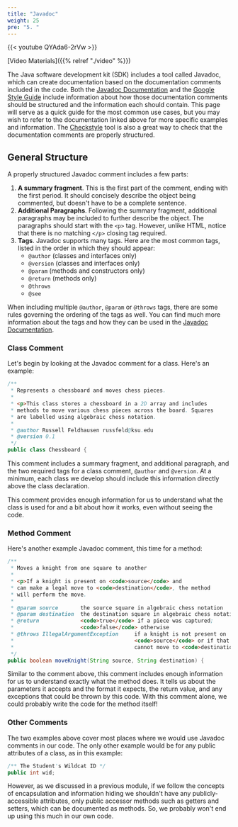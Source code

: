 ```yaml
---
title: "Javadoc"
weight: 25
pre: "5. "
---
```


{{< youtube QYAda6-2rVw  >}}

[Video Materials]({{% relref "./video" %}})

The Java software development kit (SDK) includes a tool called Javadoc, which can create documentation based on the documentation comments included in the code. Both the [Javadoc Documentation](https://www.oracle.com/technical-resources/articles/java/javadoc-tool.html) and the [Google Style Guide](https://google.github.io/styleguide/javaguide.html#s7-javadoc) include information about how those documentation comments should be structured and the information each should contain. This page will serve as a quick guide for the most common use cases, but you may wish to refer to the documentation linked above for more specific examples and information. The [Checkstyle](https://checkstyle.sourceforge.io/) tool is also a great way to check that the documentation comments are properly structured.

## General Structure

A properly structured Javadoc comment includes a few parts:

1. **A summary fragment**. This is the first part of the comment, ending with the first period. It should concisely describe the object being commented, but doesn't have to be a complete sentence.
2. **Additional Paragraphs**. Following the summary fragment, additional paragraphs may be included to further describe the object. The paragraphs should start with the `<p>` tag. However, unlike HTML, notice that there is no matching `</p>` closing tag required. 
3. **Tags**. Javadoc supports many tags. Here are the most common tags, listed in the order in which they should appear:
   * `@author` (classes and interfaces only)
   * `@version` (classes and interfaces only)
   * `@param` (methods and constructors only)
   * `@return` (methods only)
   * `@throws`
   * `@see`

When including multiple `@author`, `@param` or `@throws` tags, there are some rules governing the ordering of the tags as well. You can find much more information about the tags and how they can be used in the [Javadoc Documentation](https://www.oracle.com/technical-resources/articles/java/javadoc-tool.html#tag). 

### Class Comment

Let's begin by looking at the Javadoc comment for a class. Here's an example:

```java
/**
 * Represents a chessboard and moves chess pieces.
 *
 * <p>This class stores a chessboard in a 2D array and includes
 * methods to move various chess pieces across the board. Squares
 * are labelled using algebraic chess notation.
 *
 * @author Russell Feldhausen russfeld@ksu.edu
 * @version 0.1
 */
public class Chessboard {
```

This comment includes a summary fragment, and additional paragraph, and the two required tags for a class comment, `@author` and `@version`. At a minimum, each class we develop should include this information directly above the class declaration. 

This comment provides enough information for us to understand what the class is used for and a bit about how it works, even without seeing the code.

### Method Comment

Here's another example Javadoc comment, this time for a method:

```java
/**
 * Moves a knight from one square to another
 *
 * <p>If a knight is present on <code>source</code> and 
 * can make a legal move to <code>destination</code>, the method 
 * will perform the move. 
 *
 * @param source       the source square in algebraic chess notation
 * @param destination  the destination square in algebraic chess notation
 * @return             <code>true</code> if a piece was captured; 
 *                     <code>false</code> otherwise
 * @throws IllegalArgumentException     if a knight is not present on 
 *                                      <code>source</code> or if that knight 
 *                                      cannot move to <code>destination</code>
 */
public boolean moveKnight(String source, String destination) {
```

Similar to the comment above, this comment includes enough information for us to understand exactly what the method does. It tells us about the parameters it accepts and the format it expects, the return value, and any exceptions that could be thrown by this code. With this comment alone, we could probably write the code for the method itself!

### Other Comments

The two examples above cover most places where we would use Javadoc comments in our code. The only other example would be for any public attributes of a class, as in this example:

```java
/** The Student's Wildcat ID */
public int wid;
```

However, as we discussed in a previous module, if we follow the concepts of encapsulation and information hiding we shouldn't have any publicly-accessible attributes, only public accessor methods such as getters and setters, which can be documented as methods. So, we probably won't end up using this much in our own code.
